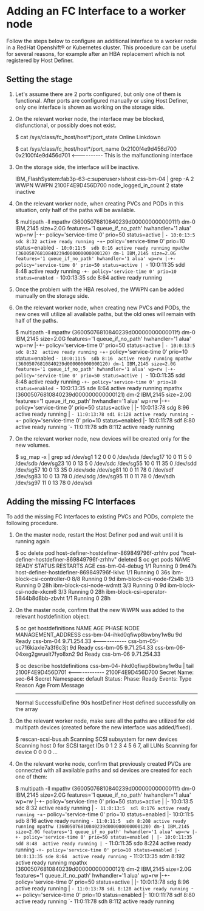 # Adding an FC Interface to a worker node

Follow the steps below to configure an additional interface to a worker node in a RedHat Openshift® or Kubernetes cluster.
This procedure can be useful for several reasons, for example after an HBA replacement which is not registered by Host Definer.

## Setting the stage
1. Let's assume there are 2 ports configured, but only one of them is functional. After ports are configured manually or using Host Definer, only one interface is shown as working on the storage side.

2. On the relevant worker node, the interface may be blocked, disfunctional, or possibly does not exist.

    $ cat /sys/class/fc_host/host*/port_state
	Online
	Linkdown

	$ cat /sys/class/fc_host/host*/port_name
	0x2100f4e9d456d700
	0x2100f4e9d456d701 <---------- This is the malfunctioning interface

3. On the storage side, the interface will be inactive.

    IBM_FlashSystem:fab3p-63-c:superuser>lshost css-bm-04 | grep -A 2 WWPN
	WWPN 2100F4E9D456D700
	node_logged_in_count 2
	state inactive

4. On the relevant worker node, when creating PVCs and PODs in this situation, only half of the paths will be available.

    $ multipath -ll
	mpathv (36005076810840239d00000000000011f) dm-0 IBM,2145
	size=2.0G features='1 queue_if_no_path' hwhandler='1 alua' wp=rw
	|-+- policy='service-time 0' prio=50 status=active
	| `- 10:0:13:5  sdc 8:32 active ready running
	`-+- policy='service-time 0' prio=10 status=enabled
	  `- 10:0:11:5  sdb 8:16 active ready running
	mpathw (36005076810840239d000000000000120) dm-1 IBM,2145
	size=2.0G features='1 queue_if_no_path' hwhandler='1 alua' wp=rw
	|-+- policy='service-time 0' prio=50 status=active
	| `- 10:0:11:35 sdd 8:48 active ready running
	`-+- policy='service-time 0' prio=10 status=enabled
      `- 10:0:13:35 sde 8:64 active ready running

5. Once the problem with the HBA resolved, the WWPN can be added manually on the storage side.

6. On the relevant worker node, when creating new PVCs and PODs, the new ones will utilize all available paths, but the old ones will remain with half of the paths.

    $ multipath -ll
    mpathv (36005076810840239d00000000000011f) dm-0 IBM,2145
    size=2.0G features='1 queue_if_no_path' hwhandler='1 alua' wp=rw
    |-+- policy='service-time 0' prio=50 status=active
    | `- 10:0:13:5  sdc 8:32  active ready running
    `-+- policy='service-time 0' prio=10 status=enabled
      `- 10:0:11:5  sdb 8:16  active ready running
    mpathw (36005076810840239d000000000000120) dm-1 IBM,2145
    size=2.0G features='1 queue_if_no_path' hwhandler='1 alua' wp=rw
    |-+- policy='service-time 0' prio=50 status=active
    | `- 10:0:11:35 sdd 8:48  active ready running
    `-+- policy='service-time 0' prio=10 status=enabled
      `- 10:0:13:35 sde 8:64  active ready running
    mpathx (36005076810840239d000000000000121) dm-2 IBM,2145
    size=2.0G features='1 queue_if_no_path' hwhandler='1 alua' wp=rw
    |-+- policy='service-time 0' prio=50 status=active
    | |- 10:0:13:78 sdg 8:96  active ready running
    | `- 11:0:13:78 sdi 8:128 active ready running
    `-+- policy='service-time 0' prio=10 status=enabled
      |- 10:0:11:78 sdf 8:80  active ready running
      `- 11:0:11:78 sdh 8:112 active ready running

7. On the relevant worker node, new devices will be created only for the new volumes.

    $ sg_map -x | grep sd
    /dev/sg1  1 2 0 0  0  /dev/sda
    /dev/sg17  10 0 11 5  0  /dev/sdb
    /dev/sg23  10 0 13 5  0  /dev/sdc
    /dev/sg55  10 0 11 35  0  /dev/sdd
    /dev/sg57  10 0 13 35  0  /dev/sde
    /dev/sg81  10 0 11 78  0  /dev/sdf
    /dev/sg83  10 0 13 78  0  /dev/sdg
    /dev/sg95  11 0 11 78  0  /dev/sdh
    /dev/sg97  11 0 13 78  0  /dev/sdi

## Adding the missing FC Interfaces

To add the missing FC Interfaces to existing PVCs and PODs, complete the following procedure.

1. On the master node, restart the Host Definer pod and wait until it is running again

    $ oc delete pod host-definer-hostdefiner-869849796f-zrhhv
    pod "host-definer-hostdefiner-869849796f-zrhhv" deleted
    $ oc get pods
    NAME                                        READY   STATUS    RESTARTS   AGE
    css-bm-04-debug                             1/1     Running   0          9m47s
    host-definer-hostdefiner-869849796f-lklvc   1/1     Running   0          36s
    ibm-block-csi-controller-0                  8/8     Running   0          9d
    ibm-block-csi-node-f2s4b                    3/3     Running   0          28h
    ibm-block-csi-node-wdmtt                    3/3     Running   0          9d
    ibm-block-csi-node-xkcm6                    3/3     Running   0          28h
    ibm-block-csi-operator-5844b8d8bb-zbvht     1/1     Running   0          28h

2. On the master node, confirm that the new WWPN was added to the relevant hostdefinition object:

    $ oc get hostdefinitions
    NAME                             AGE   PHASE   NODE        MANAGEMENT_ADDRESS
    css-bm-04-ihkd0qfiwp8bwbny1w8u   9d    Ready   css-bm-04   9.71.254.33 <-----------
    css-bm-05-uc716kiaxle7a3f6c3jt   9d    Ready   css-bm-05   9.71.254.33
    css-bm-06-04xeg2gwuelt7fyo8xn2   9d    Ready   css-bm-06   9.71.254.33

    $ oc describe hostdefinitions css-bm-04-ihkd0qfiwp8bwbny1w8u | tail
          2100F4E9D456D701 <------------
          2100F4E9D456D700
        Secret Name:       sec-64
        Secret Namespace:  default
    Status:
      Phase:  Ready
    Events:
      Type    Reason            Age   From         Message
      ----    ------            ----  ----         -------
      Normal  SuccessfulDefine  90s   hostDefiner  Host defined successfully on the array

3. On the relevant worker node, make sure all the paths are utilized for old multipath devices (created before the new interface was added/fixed).

    $ rescan-scsi-bus.sh
    Scanning SCSI subsystem for new devices
    Scanning host 0 for  SCSI target IDs 0 1 2 3 4 5 6 7, all LUNs
     Scanning for device 0 0 0 0 ...

4. On the relevant worke node, confirm that previously created PVCs are connected with all available paths and sd devices are created for each one of them:

    $ multipath -ll
    mpathv (36005076810840239d00000000000011f) dm-0 IBM,2145
	size=2.0G features='1 queue_if_no_path' hwhandler='1 alua' wp=rw
	|-+- policy='service-time 0' prio=50 status=active
	| |- 10:0:13:5  sdc 8:32  active ready running
	| `- 11:0:13:5  sdl 8:176 active ready running
	`-+- policy='service-time 0' prio=10 status=enabled
	  |- 10:0:11:5  sdb 8:16  active ready running
	  `- 11:0:11:5  sdn 8:208 active ready running
	mpathw (36005076810840239d000000000000120) dm-1 IBM,2145
	size=2.0G features='1 queue_if_no_path' hwhandler='1 alua' wp=rw
	|-+- policy='service-time 0' prio=50 status=enabled
	| |- 10:0:11:35 sdd 8:48  active ready running
	| `- 11:0:11:35 sdo 8:224 active ready running
	`-+- policy='service-time 0' prio=10 status=enabled
	  |- 10:0:13:35 sde 8:64  active ready running
	  `- 11:0:13:35 sdm 8:192 active ready running
	mpathx (36005076810840239d000000000000121) dm-2 IBM,2145
	size=2.0G features='1 queue_if_no_path' hwhandler='1 alua' wp=rw
	|-+- policy='service-time 0' prio=50 status=active
	| |- 10:0:13:78 sdg 8:96  active ready running
	| `- 11:0:13:78 sdi 8:128 active ready running
	`-+- policy='service-time 0' prio=10 status=enabled
	  |- 10:0:11:78 sdf 8:80  active ready running
	  `- 11:0:11:78 sdh 8:112 active ready running
